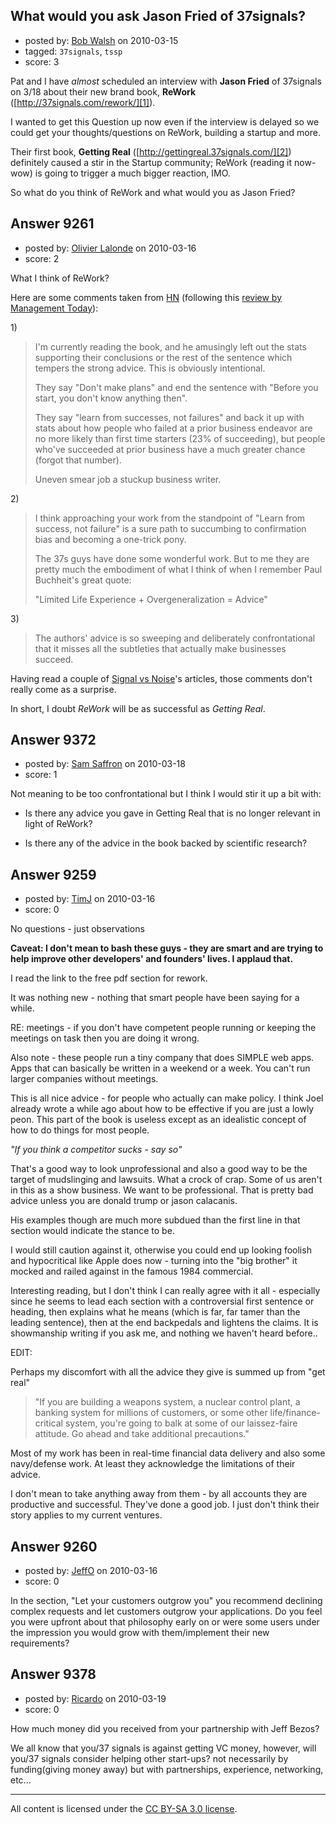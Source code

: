 ## What would you ask Jason Fried of 37signals?

- posted by: [Bob Walsh](https://stackexchange.com/users/-1/346-bob-walsh) on 2010-03-15
- tagged: `37signals`, `tssp`
- score: 3

Pat and I have *almost* scheduled an interview with **Jason Fried** of 37signals on 3/18 about their new brand book, **ReWork** ([http://37signals.com/rework/][1]). 

I wanted to get this Question up now even if the interview is delayed so we could get your thoughts/questions on ReWork, building a startup and more.

Their first book, **Getting Real** ([http://gettingreal.37signals.com/][2]) definitely caused a stir in the Startup community; ReWork (reading it now-wow) is going to trigger a much bigger reaction, IMO.

So what do you think of ReWork and what would you as Jason Fried?


  [1]: http://37signals.com/rework/
  [2]: http://gettingreal.37signals.com/


## Answer 9261

- posted by: [Olivier Lalonde](https://stackexchange.com/users/-1/1030-olivier-lalonde) on 2010-03-16
- score: 2

<p>What I think of ReWork? </p>

<p>Here are some comments taken from <a href="http://news.ycombinator.com/item?id=1179151" rel="nofollow">HN</a> (following this <a href="http://www.managementtoday.co.uk/rss/article/985294" rel="nofollow">review by Management Today</a>):</p>

<p>1)</p>

<blockquote>
  <p>I'm currently reading the book, and he
  amusingly left out the stats
  supporting their conclusions or the
  rest of the sentence which tempers the
  strong advice. This is obviously
  intentional.</p>
  
  <p>They say "Don't make plans" and end
  the sentence with "Before you start,
  you don't know anything then".</p>
  
  <p>They say "learn from successes, not
  failures" and back it up with stats
  about how people who failed at a prior
  business endeavor are no more likely
  than first time starters (23% of
  succeeding), but people who've
  succeeded at prior business have a
  much greater chance (forgot that
  number).</p>
  
  <p>Uneven smear job a stuckup business
  writer.</p>
</blockquote>

<p>2)</p>

<blockquote>
  <p>I think approaching your work from the
  standpoint of "Learn from success, not
  failure" is a sure path to succumbing
  to confirmation bias and becoming a
  one-trick pony.</p>
  
  <p>The 37s guys have done some wonderful
  work. But to me they are pretty much
  the embodiment of what I think of when
  I remember Paul Buchheit's great
  quote:</p>
  
  <p>"Limited Life Experience +
  Overgeneralization = Advice"</p>
</blockquote>

<p>3)</p>

<blockquote>
  <p>The authors' advice is so sweeping and
  deliberately confrontational that it
  misses all the subtleties that
  actually make businesses succeed.</p>
</blockquote>

<p>Having read a couple of <a href="http://37signals.com/svn/" rel="nofollow">Signal vs Noise</a>'s articles, those comments don't really come as a surprise.</p>

<p>In short, I doubt <em>ReWork</em> will be as successful as <em>Getting Real</em>.</p>



## Answer 9372

- posted by: [Sam Saffron](https://stackexchange.com/users/-1/258-sam-saffron) on 2010-03-18
- score: 1

Not meaning to be too confrontational but I think I would stir it up a bit with: 

- Is there any advice you gave in Getting Real that is no longer relevant in light of ReWork? 

- Is there any of the advice in the book backed by scientific research?


## Answer 9259

- posted by: [TimJ](https://stackexchange.com/users/-1/1172-timj) on 2010-03-16
- score: 0

No questions - just observations

**Caveat:  I don't mean to bash these guys - they are smart and are trying to help improve other developers' and founders' lives.  I applaud that.**  

I read the link to the free pdf section for rework.

It was nothing new - nothing that smart people have been saying for a while.

RE: meetings - if you don't have competent people running or keeping the meetings on task then you are doing it wrong.  

Also note - these people run a tiny company that does SIMPLE web apps.  Apps that can basically be written in a weekend or a week.  You can't run larger companies without meetings.  

This is all nice advice - for people who actually can make policy.  I think Joel already wrote a while ago about how to be effective if you are just a lowly peon.  This part of the book is useless except as an idealistic concept of how to do things for most people.

*"If you think a competitor sucks - say so"*

That's a good way to look unprofessional and also a good way to be the target of mudslinging and lawsuits.  What a crock of crap.  Some of us aren't in this as a show business.  We want to be professional.  That is pretty bad advice unless you are donald trump or jason calacanis.  

His examples though are much more subdued than the first line in that section would indicate the stance to be.   

I would still caution against it, otherwise you could end up looking foolish and hypocritical like Apple does now - turning into the "big brother" it mocked and railed against in the famous 1984 commercial.  

Interesting reading, but I don't think I can really agree with it all - especially since he seems to lead each section with a controversial first sentence or heading, then explains what he means (which is far, far tamer than the leading sentence), then at the end backpedals and lightens the claims.  It is showmanship writing if you ask me, and nothing we haven't heard before..


EDIT:

Perhaps my discomfort with all the advice they give is summed up from "get real"

> "If you are building a weapons system,
> a nuclear control plant, a banking
> system for millions of customers, or
> some other life/finance-critical
> system, you're going to balk at some
> of our laissez-faire attitude. Go
> ahead and take additional
> precautions."

Most of my work has been in real-time financial data delivery and also some navy/defense work.  At least they acknowledge the limitations of their advice.

I don't mean to take anything away from them - by all accounts they are productive and successful.  They've done a good job.  I just don't think their story applies to my current ventures.




## Answer 9260

- posted by: [JeffO](https://stackexchange.com/users/-1/1796-jeffo) on 2010-03-16
- score: 0

In the section, "Let your customers outgrow you" you recommend declining complex requests and let customers outgrow your applications. Do you feel you were upfront about that philosophy early on or were some users under the impression you would grow with them/implement their new requirements? 


## Answer 9378

- posted by: [Ricardo](https://stackexchange.com/users/-1/42-ricardo) on 2010-03-19
- score: 0

How much money did you received from your partnership with Jeff Bezos?

We all know that you/37 signals is against getting VC money, however, will you/37 signals consider helping other start-ups? not necessarily by funding(giving money away) but with partnerships, experience, networking, etc...



---

All content is licensed under the [CC BY-SA 3.0 license](https://creativecommons.org/licenses/by-sa/3.0/).
